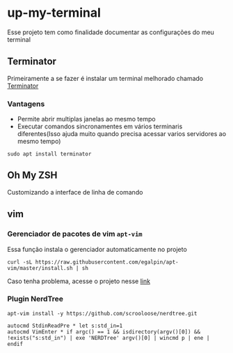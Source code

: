 # up-my-terminal
Esse projeto tem como finalidade documentar as configurações do meu terminal 

## Terminator
  Primeiramente a se fazer é instalar um terminal melhorado chamado [Terminator](http://ubuntued.info/terminator-tenha-varios-terminais-numa-so-janela) 

###   Vantagens
* Permite abrir multiplas janelas ao mesmo tempo
* Executar comandos sincronamentes em vários terminaris diferentes(Isso ajuda muito quando precisa acessar varios servidores ao mesmo tempo)


```
sudo apt install terminator
```


## Oh My ZSH

Customizando a interface de linha de comando 




## vim


### Gerenciador de pacotes de vim `apt-vim`

Essa função instala o gerenciador automaticamente no projeto

``` 
curl -sL https://raw.githubusercontent.com/egalpin/apt-vim/master/install.sh | sh
```

Caso tenha problema, acesse o projeto nesse [link](https://github.com/egalpin/apt-vim)


### Plugin NerdTree


```
apt-vim install -y https://github.com/scrooloose/nerdtree.git
```

```
autocmd StdinReadPre * let s:std_in=1
autocmd VimEnter * if argc() == 1 && isdirectory(argv()[0]) && !exists("s:std_in") | exe 'NERDTree' argv()[0] | wincmd p | ene | endif

```
